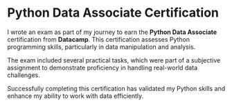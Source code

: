</head>
<body>
    <div class="container">
        <h1>Python Data Associate Certification</h1>
        <p>I wrote an exam as part of my journey to earn the <strong>Python Data Associate</strong> certification from <strong>Datacamp</strong>. This certification assesses Python programming skills, particularly in data manipulation and analysis.</p>
        <p>The exam included several practical tasks, which were part of a subjective assignment to demonstrate proficiency in handling real-world data challenges.</p>
        <p>Successfully completing this certification has validated my Python skills and enhance my ability to work with data efficiently.</p>
    </div>
</body>
</html>
